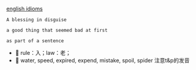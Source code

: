 [english idioms]([https://www.ef.edu/english-resources/english-idioms/](https://www.ef.edu/english-resources/english-idioms/))

```
A blessing in disguise

a good thing that seemed bad at first

as part of a sentence
```

- 🐛 rule：入；law：老；
- 🐛 water, speed, expired, expend, mistake, spoil, spider 注意t&p的发音
<!--stackedit_data:
eyJoaXN0b3J5IjpbMjAyMjMxODQ1Myw3MzA5OTgxMTZdfQ==
-->